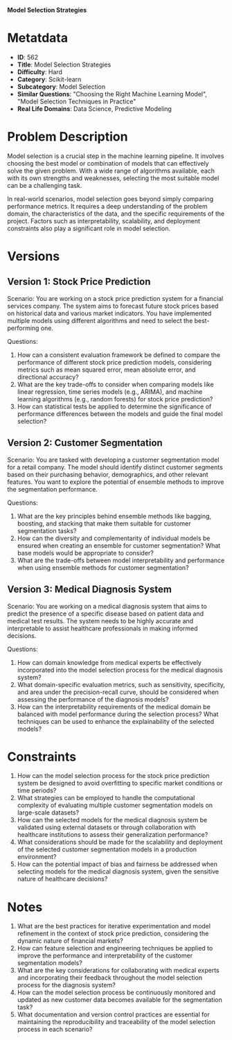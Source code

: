 **Model Selection Strategies**

# Metatdata

- **ID**: 562
- **Title**: Model Selection Strategies
- **Difficulty**: Hard
- **Category**: Scikit-learn
- **Subcategory**: Model Selection
- **Similar Questions**: "Choosing the Right Machine Learning Model", "Model Selection Techniques in Practice"
- **Real Life Domains**: Data Science, Predictive Modeling

# Problem Description

Model selection is a crucial step in the machine learning pipeline. It involves choosing the best model or combination of models that can effectively solve the given problem. With a wide range of algorithms available, each with its own strengths and weaknesses, selecting the most suitable model can be a challenging task.

In real-world scenarios, model selection goes beyond simply comparing performance metrics. It requires a deep understanding of the problem domain, the characteristics of the data, and the specific requirements of the project. Factors such as interpretability, scalability, and deployment constraints also play a significant role in model selection.

# Versions

## Version 1: Stock Price Prediction

Scenario:
You are working on a stock price prediction system for a financial services company. The system aims to forecast future stock prices based on historical data and various market indicators. You have implemented multiple models using different algorithms and need to select the best-performing one.

Questions:

1. How can a consistent evaluation framework be defined to compare the performance of different stock price prediction models, considering metrics such as mean squared error, mean absolute error, and directional accuracy?
2. What are the key trade-offs to consider when comparing models like linear regression, time series models (e.g., ARIMA), and machine learning algorithms (e.g., random forests) for stock price prediction?
3. How can statistical tests be applied to determine the significance of performance differences between the models and guide the final model selection?

## Version 2: Customer Segmentation

Scenario:
You are tasked with developing a customer segmentation model for a retail company. The model should identify distinct customer segments based on their purchasing behavior, demographics, and other relevant features. You want to explore the potential of ensemble methods to improve the segmentation performance.

Questions:

1. What are the key principles behind ensemble methods like bagging, boosting, and stacking that make them suitable for customer segmentation tasks?
2. How can the diversity and complementarity of individual models be ensured when creating an ensemble for customer segmentation? What base models would be appropriate to consider?
3. What are the trade-offs between model interpretability and performance when using ensemble methods for customer segmentation?

## Version 3: Medical Diagnosis System

Scenario:
You are working on a medical diagnosis system that aims to predict the presence of a specific disease based on patient data and medical test results. The system needs to be highly accurate and interpretable to assist healthcare professionals in making informed decisions.

Questions:

1. How can domain knowledge from medical experts be effectively incorporated into the model selection process for the medical diagnosis system?
2. What domain-specific evaluation metrics, such as sensitivity, specificity, and area under the precision-recall curve, should be considered when assessing the performance of the diagnosis models?
3. How can the interpretability requirements of the medical domain be balanced with model performance during the selection process? What techniques can be used to enhance the explainability of the selected models?

# Constraints

1. How can the model selection process for the stock price prediction system be designed to avoid overfitting to specific market conditions or time periods?
2. What strategies can be employed to handle the computational complexity of evaluating multiple customer segmentation models on large-scale datasets?
3. How can the selected models for the medical diagnosis system be validated using external datasets or through collaboration with healthcare institutions to assess their generalization performance?
4. What considerations should be made for the scalability and deployment of the selected customer segmentation models in a production environment?
5. How can the potential impact of bias and fairness be addressed when selecting models for the medical diagnosis system, given the sensitive nature of healthcare decisions?

# Notes

1. What are the best practices for iterative experimentation and model refinement in the context of stock price prediction, considering the dynamic nature of financial markets?
2. How can feature selection and engineering techniques be applied to improve the performance and interpretability of the customer segmentation models?
3. What are the key considerations for collaborating with medical experts and incorporating their feedback throughout the model selection process for the diagnosis system?
4. How can the model selection process be continuously monitored and updated as new customer data becomes available for the segmentation task?
5. What documentation and version control practices are essential for maintaining the reproducibility and traceability of the model selection process in each scenario?
